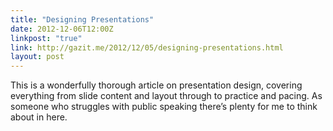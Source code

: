 ```yaml
---
title: "Designing Presentations"
date: 2012-12-06T12:00Z
linkpost: "true"
link: http://gazit.me/2012/12/05/designing-presentations.html
layout: post
---
```


This is a wonderfully thorough article on presentation design, covering everything from slide content and layout through to practice and pacing. As someone who struggles with public speaking there’s plenty for me to think about in here.